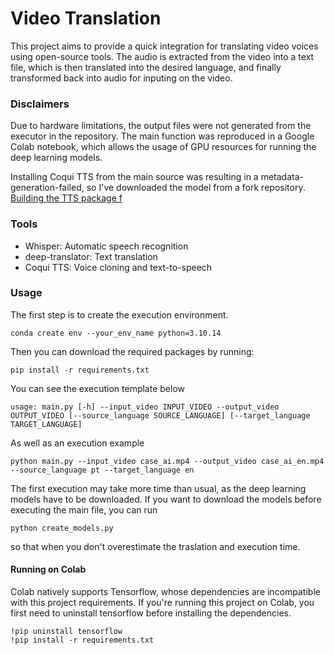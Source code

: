 # Video Translation

This project aims to provide a quick integration for translating video voices using open-source tools. The audio is extracted from the video into a text file, which is then translated into the desired language, and finally transformed back into audio for inputing on the video.

### Disclaimers

Due to hardware limitations, the output files were not generated from the executor in the repository. The main function was reproduced in a Google Colab notebook, which allows the usage of GPU resources for running the deep learning models.

Installing Coqui TTS from the main source was resulting in a metadata-generation-failed, so I've downloaded the model from a fork repository.
[Building the TTS package f](https://github.com/coqui-ai/TTS/discussions/3705)

### Tools

* Whisper: Automatic speech recognition
* deep-translator: Text translation
* Coqui TTS: Voice cloning and text-to-speech

### Usage

The first step is to create the execution environment.

```
conda create env --your_env_name python=3.10.14
```

Then you can download the required packages by running:

```
pip install -r requirements.txt
```

You can see the execution template below

```
usage: main.py [-h] --input_video INPUT_VIDEO --output_video OUTPUT_VIDEO [--source_language SOURCE_LANGUAGE] [--target_language TARGET_LANGUAGE]
```

As well as an execution example
```
python main.py --input_video case_ai.mp4 --output_video case_ai_en.mp4 --source_language pt --target_language en
```

The first execution may take more time than usual, as the deep learning models have to be downloaded. If you want to download the models before executing the main file, you can run

```
python create_models.py
```

so that when you don't overestimate the traslation and execution time.

#### Running on Colab

Colab natively supports Tensorflow, whose dependencies are incompatible with this project requirements. If you're running this project on Colab, you first need to uninstall tensorflow before installing the dependencies.

```
!pip uninstall tensorflow
!pip install -r requirements.txt
```

